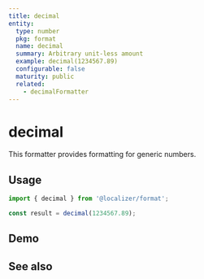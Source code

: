 ```yaml
---
title: decimal
entity:
  type: number
  pkg: format
  name: decimal
  summary: Arbitrary unit-less amount
  example: decimal(1234567.89)
  configurable: false
  maturity: public
  related:
    - decimalFormatter
---
```


# decimal <Package name="format"/>

This formatter provides formatting for generic numbers.

## Usage

```typescript twoslash
import { decimal } from '@localizer/format';

const result = decimal(1234567.89);
```

## Demo

<script setup>
  import { ref } from 'vue';
  import { NForm, NFormItem } from 'naive-ui/es/form';
  import { NInputNumber } from 'naive-ui/es/input-number';

  const value = ref(1234567.89);
</script>

<EntityDemo :args="[value]">
  <NFormItem label="Value">
    <NInputNumber clearable v-model:value="value" />
  </NFormItem>
</EntityDemo>

## See also

<Entities />
